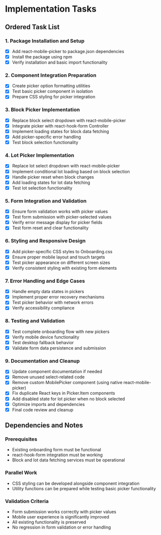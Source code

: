 # Implementation Tasks

## Ordered Task List

### 1. Package Installation and Setup
- [x] Add react-mobile-picker to package.json dependencies
- [x] Install the package using npm
- [x] Verify installation and basic import functionality

### 2. Component Integration Preparation
- [x] Create picker option formatting utilities
- [x] Test basic picker component in isolation
- [x] Prepare CSS styling for picker integration

### 3. Block Picker Implementation
- [x] Replace block select dropdown with react-mobile-picker
- [x] Integrate picker with react-hook-form Controller
- [x] Implement loading states for block data fetching
- [x] Add picker-specific error handling
- [x] Test block selection functionality

### 4. Lot Picker Implementation
- [x] Replace lot select dropdown with react-mobile-picker
- [x] Implement conditional lot loading based on block selection
- [x] Handle picker reset when block changes
- [x] Add loading states for lot data fetching
- [x] Test lot selection functionality

### 5. Form Integration and Validation
- [x] Ensure form validation works with picker values
- [x] Test form submission with picker-selected values
- [x] Verify error message display for picker fields
- [x] Test form reset and clear functionality

### 6. Styling and Responsive Design
- [x] Add picker-specific CSS styles to Onboarding.css
- [x] Ensure proper mobile layout and touch targets
- [x] Test picker appearance on different screen sizes
- [x] Verify consistent styling with existing form elements

### 7. Error Handling and Edge Cases
- [x] Handle empty data states in pickers
- [x] Implement proper error recovery mechanisms
- [x] Test picker behavior with network errors
- [x] Verify accessibility compliance

### 8. Testing and Validation
- [x] Test complete onboarding flow with new pickers
- [x] Verify mobile device functionality
- [x] Test desktop fallback behavior
- [x] Validate form data persistence and submission

### 9. Documentation and Cleanup
- [x] Update component documentation if needed
- [x] Remove unused select-related code
- [x] Remove custom MobilePicker component (using native react-mobile-picker)
- [x] Fix duplicate React keys in Picker.Item components
- [x] Add disabled state for lot picker when no block selected
- [x] Optimize imports and dependencies
- [x] Final code review and cleanup

## Dependencies and Notes

### Prerequisites
- Existing onboarding form must be functional
- react-hook-form integration must be working
- Block and lot data fetching services must be operational

### Parallel Work
- CSS styling can be developed alongside component integration
- Utility functions can be prepared while testing basic picker functionality

### Validation Criteria
- Form submission works correctly with picker values
- Mobile user experience is significantly improved
- All existing functionality is preserved
- No regression in form validation or error handling